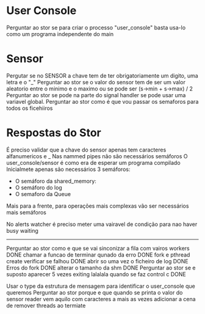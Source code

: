 # User Console
Perguntar ao stor se para criar o processo "user_console" basta usa-lo como um programa independente do main

# Sensor
Pergutar se no SENSOR a chave tem de ter obrigatoriamente um digito, uma letra e o "_"
Perguntar ao stor se o valor do sensor tem de ser um valor aleatorio entre o minimo e o maximo ou se pode ser (s->min + s->max) / 2
Perguntar ao stor se pode na parte do signal handler se pode usar uma variavel global.
Perguntar ao stor como é que vou passar os semaforos para todos os ficehiiros




# Respostas do Stor
É preciso validar que a chave do sensor apenas tem caracteres alfanumericos e _
Nas nammed pipes não são necessários semáforos
O user_console/sensor é como era de esperar um programa compilado
Inicialmete apenas são necessários 3 semáforos:

- O semáforo da shared_memory:
- O semáforo do log
- O semaforo da Queue

Mais para a frente, para operações mais complexas vão ser necessários mais semáforos

No alerts watcher é preciso meter uma vairavel de condição para nao haver busy waiting


---------------------------------------------


Perguntar ao stor como e que se vai sinconizar a fila com vairos workers DONE
chamar a funcao de terminar qunado da erro DONE 
fork e pthread create verificar se falhou DONE
abrir so uma vez o ficheiro de log DONE
Erros do fork DONE
alterar o tamanho da shm DONE
Perguntar ao stor se e suposto aparecer 5 vezes exiting lalalala quando se faz control c DONE


Usar o type da estrutura de mensagem para identificar o user_console que queremos
Perguntar ao stor porque e que quando se printa o valor do sensor reader vem aquilo com caracteres a mais as vezes
adicionar a cena de remover threads ao termiate 